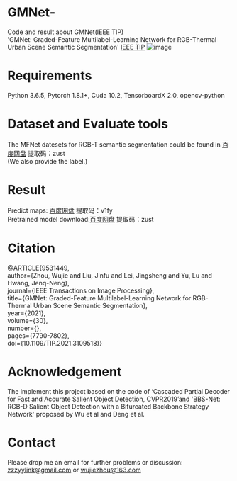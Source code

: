 # GMNet-
Code and result about GMNet(IEEE TIP)<br>
'GMNet: Graded-Feature Multilabel-Learning Network for RGB-Thermal Urban Scene Semantic Segmentation' [IEEE TIP](https://ieeexplore.ieee.org/document/9531449)
![image](https://user-images.githubusercontent.com/65142166/134632191-8cfbc175-27e8-43de-b72b-bd5bf8f7c9b9.png)

# Requirements
Python 3.6.5, Pytorch 1.8.1+, Cuda 10.2, TensorboardX 2.0, opencv-python

# Dataset and Evaluate tools

 The MFNet datesets for RGB-T semantic segmentation could be found in [百度网盘](https://pan.baidu.com/s/1tVJCWRwqIoZQ3KAplMSHsA) 提取码：zust <br>
 (We also provide the label.)

# Result
Predict maps: [百度网盘](https://pan.baidu.com/s/1LPZ845jeJQ7ANeKp-6kFrA)  提取码：v1fy <br>
Pretrained model download:[百度网盘](https://pan.baidu.com/s/1reGFvIYX7rZjzKuaDcs-3A)  提取码：zust <br>

# Citation
@ARTICLE{9531449,<br>
  author={Zhou, Wujie and Liu, Jinfu and Lei, Jingsheng and Yu, Lu and Hwang, Jenq-Neng},<br>
  journal={IEEE Transactions on Image Processing}, <br>
  title={GMNet: Graded-Feature Multilabel-Learning Network for RGB-Thermal Urban Scene Semantic Segmentation}, <br>
  year={2021},<br>
  volume={30},<br>
  number={},<br>
  pages={7790-7802},<br>
  doi={10.1109/TIP.2021.3109518}}<br>

# Acknowledgement
The implement this project based on the code of ‘Cascaded Partial Decoder for Fast and Accurate Salient Object Detection, CVPR2019’and 'BBS-Net: RGB-D Salient Object Detection with a Bifurcated Backbone Strategy Network' proposed by Wu et al and Deng et al.

# Contact
Please drop me an email for further problems or discussion: zzzyylink@gmail.com or wujiezhou@163.com
